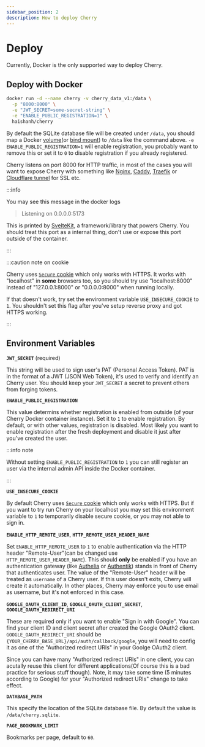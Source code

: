 ```yaml
---
sidebar_position: 2
description: How to deploy Cherry
---
```


# Deploy

Currently, Docker is the only supported way to deploy Cherry.

## Deploy with Docker

```bash
docker run -d --name cherry -v cherry_data_v1:/data \
  -p "8000:8000" \
  -e "JWT_SECRET=some-secret-string" \
  -e "ENABLE_PUBLIC_REGISTRATION=1" \
  haishanh/cherry
```

By default the SQLite database file will be created under `/data`, you should map a Docker [volume](https://docs.docker.com/storage/volumes/)(or [bind mount](https://docs.docker.com/storage/bind-mounts/)) to `/data` like the command above. `-e ENABLE_PUBLIC_REGISTRATION=1` will enable registration, you probably want to remove this or set it to `0` to disable registration if you already registered.

Cherry listens on port 8000 for HTTP traffic, in most of the cases you will want to expose Cherry with something like [Nginx](https://www.nginx.com/), [Caddy](https://caddyserver.com/), [Traefik](https://traefik.io/traefik/) or [Cloudflare tunnel](https://developers.cloudflare.com/cloudflare-one/connections/connect-apps/install-and-setup/tunnel-guide/) for SSL etc.

:::info

You may see this message in the docker logs

> Listening on 0.0.0.0:5173

This is printed by [SvelteKit](https://kit.svelte.dev/), a framework/library that powers Cherry. You should treat this port as a internal thing, don't use or expose this port outside of the container.

:::

:::caution note on cookie

Cherry uses [`Secure` cookie](https://developer.mozilla.org/en-US/docs/Web/HTTP/Cookies#restrict_access_to_cookies) which only works with HTTPS. It works with "localhost" in **some** browsers too, so you should try use "localhost:8000" instead of "127.0.0.1:8000" or "0.0.0.0:8000" when running locally.

If that doesn't work, try set the environment variable `USE_INSECURE_COOKIE` to `1`. You shouldn't set this flag after you've setup reverse proxy and got HTTPS working.

:::

## Environment Variables

**`JWT_SECRET`** (required)

This string will be used to sign user's PAT (Personal Access Token). PAT is in the format of a JWT (JSON Web Token), it's used to verify and identify an Cherry user. You should keep your `JWT_SECRET` a secret to prevent others from forging tokens.

**`ENABLE_PUBLIC_REGISTRATION`**

This value determins whether registration is enabled from outside (of your Cherry Docker container instance). Set it to `1` to enable registration. By default, or with other values, registration is disabled. Most likely you want to enable registration after the fresh deployment and disable it just after you've created the user.

:::info note

Without setting `ENABLE_PUBLIC_REGISTRATION` to `1` you can still register an user via the internal admin API inside the Docker container.

:::

**`USE_INSECURE_COOKIE`**

By default Cherry uses [`Secure` cookie](https://developer.mozilla.org/en-US/docs/Web/HTTP/Cookies#restrict_access_to_cookies) which only works with HTTPS. But if you want to try run Cherry on your localhost you may set this environment variable to `1` to temporarily disable secure cookie, or you may not able to sign in.

**`ENABLE_HTTP_REMOTE_USER`**, **`HTTP_REMOTE_USER_HEADER_NAME`**

Set `ENABLE_HTTP_REMOTE_USER` to `1` to enable authentication via the HTTP header "Remote-User"(can be changed use `HTTP_REMOTE_USER_HEADER_NAME`). This should **only** be enabled if you have an authentication gateway (like [Authelia](https://github.com/authelia/authelia) or [Authentik](https://github.com/goauthentik/authentik)) stands in front of Cherry that authenticates user. The value of the "Remote-User" header will be treated as `username` of a Cherry user. If this user doesn't exits, Cherry will create it automatically. In other places, Cherry may enforce you to use email as username, but it's not enforced in this case.

**`GOOGLE_OAUTH_CLIENT_ID`**, **`GOOGLE_OAUTH_CLIENT_SECRET`**, **`GOOGLE_OAUTH_REDIRECT_URI`**

These are required only if you want to enable "Sign in with Google". You can find your client ID and client secret after created the Google OAuth2 client. `GOOGLE_OAUTH_REDIRECT_URI` should be `{YOUR_CHERRY_BASE_URL}/api/auth/callback/google`, you will need to config it as one of the "Authorized redirect URIs" in your Goolge OAuth2 client.

Since you can have many "Authorized redirect URIs" in one client, you can acutally reuse this client for different applications(Of course this is a bad practice for serious stuff though). Note, it may take some time (5 minutes according to Google) for your "Authorized redirect URIs" change to take effect. 

**`DATABASE_PATH`**

This specify the location of the SQLite database file. By default the value is `/data/cherry.sqlite`.

**`PAGE_BOOKMARK_LIMIT`**

Bookmarks per page, default to `60`.
